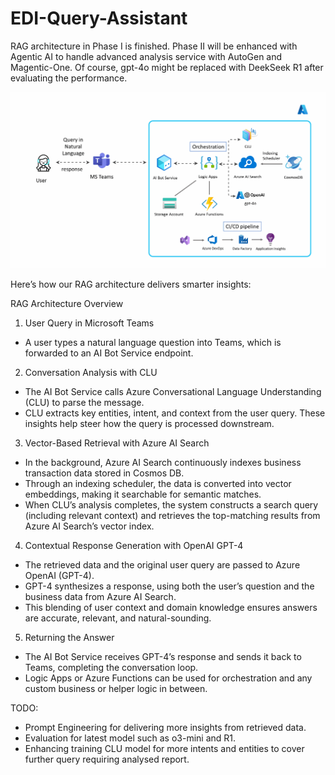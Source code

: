 # EDI-Query-Assistant

RAG architecture in Phase I is finished. Phase II will be enhanced with Agentic AI to handle advanced analysis service with AutoGen and Magentic-One. Of course, gpt-4o might be replaced with DeekSeek R1 after evaluating the performance.
 
![RAG Architecture](RAG_architecture.gif)

Here’s how our RAG architecture delivers smarter insights:
 
RAG Architecture Overview

1. User Query in Microsoft Teams
 - A user types a natural language question into Teams, which is forwarded to an AI Bot Service endpoint.

2. Conversation Analysis with CLU
 - The AI Bot Service calls Azure Conversational Language Understanding (CLU) to parse the message.
 - CLU extracts key entities, intent, and context from the user query. These insights help steer how the query is processed downstream.

3. Vector-Based Retrieval with Azure AI Search
 - In the background, Azure AI Search continuously indexes business transaction data stored in Cosmos DB.
 - Through an indexing scheduler, the data is converted into vector embeddings, making it searchable for semantic matches.
 - When CLU’s analysis completes, the system constructs a search query (including relevant context) and retrieves the top-matching results from Azure AI Search’s vector index.

4. Contextual Response Generation with OpenAI GPT-4
 - The retrieved data and the original user query are passed to Azure OpenAI (GPT-4).
 - GPT-4 synthesizes a response, using both the user’s question and the business data from Azure AI Search.
 - This blending of user context and domain knowledge ensures answers are accurate, relevant, and natural-sounding.

5. Returning the Answer
 - The AI Bot Service receives GPT-4’s response and sends it back to Teams, completing the conversation loop.
 - Logic Apps or Azure Functions can be used for orchestration and any custom business or helper logic in between.

TODO: 
- Prompt Engineering for delivering more insights from retrieved data.
- Evaluation for latest model such as o3-mini and R1.
- Enhancing training CLU model for more intents and entities to cover further query requiring analysed report.

[def]: ./RAG_architecture.gif